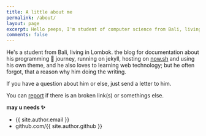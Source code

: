 ```yaml
---
title: A little about me
permalink: /about/
layout: page
excerpt: Hello peeps, I'm student of computer science from Bali, living in Lombok. This blog for documentation about my programming journey, running on jekyll and using my own simple theme.
comments: false
---
```


He's a student from Bali, living in Lombok. the blog for documentation about his programming 🎒 journey, running on jekyll, hosting on [now.sh](http://now.sh) and using his own theme, and he also loves to learning web technology; but he often forgot, that a reason why him doing the writing.

If you have a question about him or else, just send a letter to him.

You can [report](mail:nicedre4m@yahoo.com) if there is an broken link(s) or somethings else.

**may u needs ✨**

- {{ site.author.email }}
- github.com/{{ site.author.github }}
